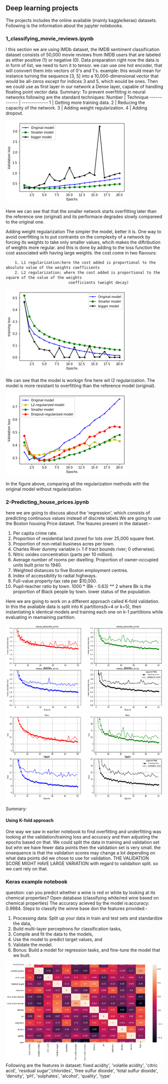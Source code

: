 ## Deep learning projects
The projects includes the online available (mainly kaggle/keras) datasets. Following is the information about the jupyter notebooks.

### 1_classifying_movie_reviews.ipynb
I this section we are using IMDb dataset, the IMDB sentiment classification dataset consists of 50,000 movie reviews from IMDB users that are labeled as either positive (1) or negative (0).
Data preparation
right now the data is in form of list, we need to turn it to tensor. we can use one hot encoder, that will convvert them into vectors of 0's and 1's. example: this would mean for instance turning the sequence [3, 5] into a 10,000-dimensional vector that would be all-zeros except for indices 3 and 5, which would be ones. Then we could use as first layer in our network a Dense layer, capable of handling floating point vector data.
Summary: To prevent overfititng in neural networks following are the standard techniques:
Number | Technique
------------ | -------------
1 | Getting more training data.
2 | Reducing the capacity of the network.
3 | Adding weight regularization.
4 | Adding dropout.

![Here we can see that that the smaller network starts overfitting later than the reference one (original) and its performace degrades slowly compareed to the original one.](/images/regularization1.png)

Here we can see that that the smaller network starts overfitting later than the reference one (original) and its performace degrades slowly compareed to the original one.

Adding weight regularization
The simpler the model, better it is. One way to avoid overfitting is to put contraints on the complexity of a network by forcing its weights to take only smaller values, whcih makes the diftribution of weights more regular. and this is done by adding to the loss function the cost associated with having large weights. the cost come in two flavours:

        1. L1 regularization:here the cost added is proportional to the absolute value of the weights coefficients 
        2. L2 regularization: where the cost added is proportional to the square of the value of the weights 
                                coefficients (weight decay)
![We can see that the model is workign fine here wit l2 regularization. The model is more resistant to overfitting than the reference model (original).](/images/regularization2.png)

We can see that the model is workign fine here wit l2 regularization. The model is more resistant to overfitting than the reference model (original).

![comparing all the regularization methods with the original model without regularization](/images/regularization_methods.png)

In the figure above, comparing all the regularization methods with the original model without regularization.

### 2-Predicting_house_prices.ipynb
here we are going to discuss about the 'regression', which consists of predicting continuous values instead of discrete labels.We are going to use the Boston housing Price dataset. The feaures present in the dataset:-

1. Per capita crime rate. 
2. Proportion of residential land zoned for lots over 25,000 square feet. 
3. Proportion of non-retail business acres per town. 
4. Charles River dummy variable (= 1 if tract bounds river; 0 otherwise). 
5. Nitric oxides concentration (parts per 10 million). 
6. Average number of rooms per dwelling. Proportion of owner-occupied units built prior to 1940. 
7. Weighted distances to five Boston employment centres. 
8. Index of accessibility to radial highways. 
9. Full-value property-tax rate per $10,000. 
10. Pupil-teacher ratio by town. 1000 * (Bk - 0.63) ** 2 where Bk is the proportion of Black people by town. lower status of the population.

Here we are going to work on a different approach called K-fold validation. In this the avaliable data is split into K partitions(k=4 or k=5), then instantiating k identical models and training each one on k-1 partiitions while evaluating in reamaining partition.

![](/images/k-fold_cross_validation.png)
![](/images/k-fold_cross_validation2.png)

Summary:
#### Using K-fold approach
One way we saw in earlier notebook to find overfitting and underfitting was looking at the validation/training loss and accuracy and then adjusting the epochs based on that. We could split the data in training and validation set but whn we have fewer data points then the validation set is very small. the onsequence is that the validation scores may change a lot depending on what data points did we chose to use for validation. THE VALIDATION SCORE MIGHT HAVE LARGE VARIATION with regard to validaition split. so we cant rely on that.



### Keras example notebook
question: can you predict whether a wine is red or white by looking at its chemical properties? Open database (classifying white/red wine based on chemical properties)
The accuracy acieved by the model is:accuracy: 0.9984. Steps to classify the winne base don the features provided:-
1. Processing data:  Split up your data in train and test sets and standardize the data,
2. Build multi-layer perceptrons for classification tasks,
3. Compile and fit the data to the models,
4. Use the model to predict target values, and
5. Validate the model.
6. Bonus: Build a model for regression tasks, and fine-tune the model that we built.

![](/images/wine_model_correlation_matrix.png)
Following are the features in dataset:
fixed acidity', 'volatile acidity', 'citric acid', 'residual sugar','chlorides', 'free sulfur dioxide', 'total sulfur dioxide', 'density', 'pH', 'sulphates', 'alcohol', 'quality', 'type'

